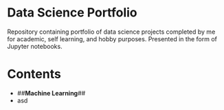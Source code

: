 # Data Science Portfolio

Repository containing portfolio of data science projects completed by me for academic, self learning, and hobby purposes. Presented in the form of Jupyter notebooks.

# Contents

* ##**Machine Learning**##
 * asd
